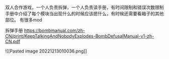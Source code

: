 双人合作游戏，一个人负责拆弹，一个人负责读手册，有时间限制和错误次数限制
手册中介绍了每个模块当出现什么的时候应该摁什么，有时候还需要看箱子的其他部位。
有很多mod

拆弹手册 
https://bombmanual.com/zh-CN/print/KeepTalkingAndNobodyExplodes-BombDefusalManual-v1-zh-CN.pdf

![[Pasted image 20221213010036.png]]